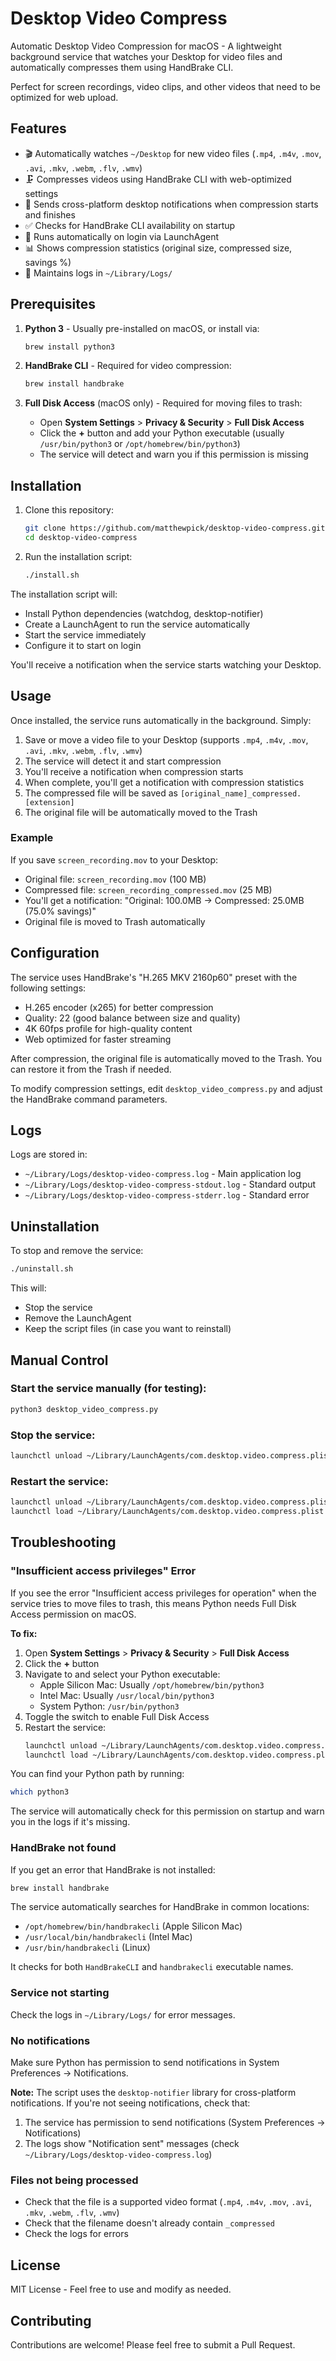 # Desktop Video Compress

Automatic Desktop Video Compression for macOS - A lightweight background service that watches your Desktop for video files and automatically compresses them using HandBrake CLI.

Perfect for screen recordings, video clips, and other videos that need to be optimized for web upload.

## Features

- 🎬 Automatically watches `~/Desktop` for new video files (`.mp4`, `.m4v`, `.mov`, `.avi`, `.mkv`, `.webm`, `.flv`, `.wmv`)
- 🗜️ Compresses videos using HandBrake CLI with web-optimized settings
- 🔔 Sends cross-platform desktop notifications when compression starts and finishes
- ✅ Checks for HandBrake CLI availability on startup
- 🚀 Runs automatically on login via LaunchAgent
- 📊 Shows compression statistics (original size, compressed size, savings %)
- 📝 Maintains logs in `~/Library/Logs/`

## Prerequisites

1. **Python 3** - Usually pre-installed on macOS, or install via:
   ```bash
   brew install python3
   ```

2. **HandBrake CLI** - Required for video compression:
   ```bash
   brew install handbrake
   ```

3. **Full Disk Access** (macOS only) - Required for moving files to trash:
   - Open **System Settings** > **Privacy & Security** > **Full Disk Access**
   - Click the **+** button and add your Python executable (usually `/usr/bin/python3` or `/opt/homebrew/bin/python3`)
   - The service will detect and warn you if this permission is missing

## Installation

1. Clone this repository:
   ```bash
   git clone https://github.com/matthewpick/desktop-video-compress.git
   cd desktop-video-compress
   ```

2. Run the installation script:
   ```bash
   ./install.sh
   ```

The installation script will:
- Install Python dependencies (watchdog, desktop-notifier)
- Create a LaunchAgent to run the service automatically
- Start the service immediately
- Configure it to start on login

You'll receive a notification when the service starts watching your Desktop.

## Usage

Once installed, the service runs automatically in the background. Simply:

1. Save or move a video file to your Desktop (supports `.mp4`, `.m4v`, `.mov`, `.avi`, `.mkv`, `.webm`, `.flv`, `.wmv`)
2. The service will detect it and start compression
3. You'll receive a notification when compression starts
4. When complete, you'll get a notification with compression statistics
5. The compressed file will be saved as `[original_name]_compressed.[extension]`
6. The original file will be automatically moved to the Trash

### Example

If you save `screen_recording.mov` to your Desktop:
- Original file: `screen_recording.mov` (100 MB)
- Compressed file: `screen_recording_compressed.mov` (25 MB)
- You'll get a notification: "Original: 100.0MB → Compressed: 25.0MB (75.0% savings)"
- Original file is moved to Trash automatically

## Configuration

The service uses HandBrake's "H.265 MKV 2160p60" preset with the following settings:
- H.265 encoder (x265) for better compression
- Quality: 22 (good balance between size and quality)
- 4K 60fps profile for high-quality content
- Web optimized for faster streaming

After compression, the original file is automatically moved to the Trash. You can restore it from the Trash if needed.

To modify compression settings, edit `desktop_video_compress.py` and adjust the HandBrake command parameters.

## Logs

Logs are stored in:
- `~/Library/Logs/desktop-video-compress.log` - Main application log
- `~/Library/Logs/desktop-video-compress-stdout.log` - Standard output
- `~/Library/Logs/desktop-video-compress-stderr.log` - Standard error

## Uninstallation

To stop and remove the service:

```bash
./uninstall.sh
```

This will:
- Stop the service
- Remove the LaunchAgent
- Keep the script files (in case you want to reinstall)

## Manual Control

### Start the service manually (for testing):
```bash
python3 desktop_video_compress.py
```

### Stop the service:
```bash
launchctl unload ~/Library/LaunchAgents/com.desktop.video.compress.plist
```

### Restart the service:
```bash
launchctl unload ~/Library/LaunchAgents/com.desktop.video.compress.plist
launchctl load ~/Library/LaunchAgents/com.desktop.video.compress.plist
```

## Troubleshooting

### "Insufficient access privileges" Error
If you see the error "Insufficient access privileges for operation" when the service tries to move files to trash, this means Python needs Full Disk Access permission on macOS.

**To fix:**
1. Open **System Settings** > **Privacy & Security** > **Full Disk Access**
2. Click the **+** button
3. Navigate to and select your Python executable:
   - Apple Silicon Mac: Usually `/opt/homebrew/bin/python3`
   - Intel Mac: Usually `/usr/local/bin/python3`
   - System Python: `/usr/bin/python3`
4. Toggle the switch to enable Full Disk Access
5. Restart the service:
   ```bash
   launchctl unload ~/Library/LaunchAgents/com.desktop.video.compress.plist
   launchctl load ~/Library/LaunchAgents/com.desktop.video.compress.plist
   ```

You can find your Python path by running:
```bash
which python3
```

The service will automatically check for this permission on startup and warn you in the logs if it's missing.

### HandBrake not found
If you get an error that HandBrake is not installed:
```bash
brew install handbrake
```

The service automatically searches for HandBrake in common locations:
- `/opt/homebrew/bin/handbrakecli` (Apple Silicon Mac)
- `/usr/local/bin/handbrakecli` (Intel Mac)
- `/usr/bin/handbrakecli` (Linux)

It checks for both `HandBrakeCLI` and `handbrakecli` executable names.

### Service not starting
Check the logs in `~/Library/Logs/` for error messages.

### No notifications
Make sure Python has permission to send notifications in System Preferences → Notifications.

**Note:** The script uses the `desktop-notifier` library for cross-platform notifications. If you're not seeing notifications, check that:
1. The service has permission to send notifications (System Preferences → Notifications)
2. The logs show "Notification sent" messages (check `~/Library/Logs/desktop-video-compress.log`)

### Files not being processed
- Check that the file is a supported video format (`.mp4`, `.m4v`, `.mov`, `.avi`, `.mkv`, `.webm`, `.flv`, `.wmv`)
- Check that the filename doesn't already contain `_compressed`
- Check the logs for errors

## License

MIT License - Feel free to use and modify as needed.

## Contributing

Contributions are welcome! Please feel free to submit a Pull Request.
